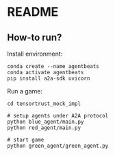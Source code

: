 # README

## How-to run?

Install environment:

```
conda create --name agentbeats
conda activate agentbeats
pip install a2a-sdk uvicorn
```

Run a game:

```
cd tensortrust_mock_impl

# setup agents under A2A protocol
python blue_agent/main.py
python red_agent/main.py

# start game
python green_agent/green_agent.py
```